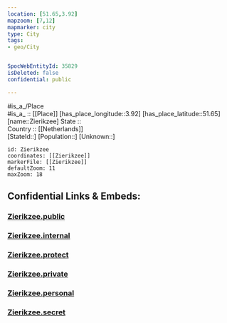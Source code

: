 ```yaml
---
location: [51.65,3.92] 
mapzoom: [7,12] 
mapmarker: city 
type: City
tags:
- geo/City


SpocWebEntityId: 35829
isDeleted: false
confidential: public

---
```

#is_a_/Place  
#is_a_ :: [[Place]] 
[has_place_longitude::3.92] 
[has_place_latitude::51.65] 
[name::Zierikzee] 
State ::  
Country :: [[Netherlands]]  
[StateId::] 
[Population::] 
[Unknown::] 


```leaflet
id: Zierikzee
coordinates: [[Zierikzee]] 
markerFile: [[Zierikzee]] 
defaultZoom: 11 
maxZoom: 18
```


## Confidential Links & Embeds: 

### [Zierikzee.public](/_public/\Earth\Continent\Europe\Europe~West\Netherlands\Provinces~Netherlands\Zeeland\CityZierikzee.public.md) 

### [Zierikzee.internal](/_internal/\Earth\Continent\Europe\Europe~West\Netherlands\Provinces~Netherlands\Zeeland\CityZierikzee.internal.md) 

### [Zierikzee.protect](/_protect/\Earth\Continent\Europe\Europe~West\Netherlands\Provinces~Netherlands\Zeeland\CityZierikzee.protect.md) 

### [Zierikzee.private](/_private/\Earth\Continent\Europe\Europe~West\Netherlands\Provinces~Netherlands\Zeeland\CityZierikzee.private.md) 

### [Zierikzee.personal](/_personal/\Earth\Continent\Europe\Europe~West\Netherlands\Provinces~Netherlands\Zeeland\CityZierikzee.personal.md) 

### [Zierikzee.secret](/_secret/\Earth\Continent\Europe\Europe~West\Netherlands\Provinces~Netherlands\Zeeland\CityZierikzee.secret.md)

